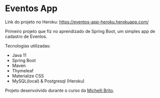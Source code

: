 # Eventos App

Link do projeto no Heroku:
https://eventos-app-heroku.herokuapp.com/

Primeiro projeto que fiz no aprendizado de Spring Boot, um simples app de cadastro de Eventos.

Tecnologias utilizadas:
- Java 11
- Spring Boot
- Maven
- Thymeleaf
- Materialize CSS
- MySQL(local) & Postgresql (Heroku)

Projeto desenvolvido durante o curso da [Michelli Brito](https://www.youtube.com/watch?v=OHn1jLHGptw&list=PL8iIphQOyG-DHLpEx1TPItqJamy08fs1D).

